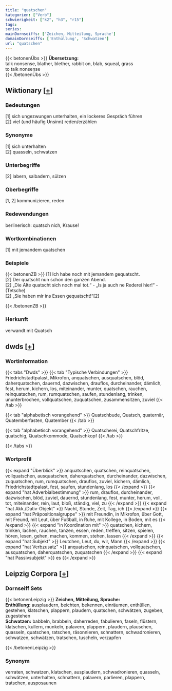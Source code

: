```yaml
---
title: "quatschen"
kategorien: ["Verb"]
schwierigkeit: ["k2", "h3", "r15"]
tags:
series:
mainDornseiffs: ['Zeichen, Mitteilung, Sprache']
domainDornseiffs: ['Enthüllung', 'Schwatzen']
url: "quatschen"
---
```


{{< betonenÜbs >}}
**Übersetzung:**  
talk nonsense, blather, blether, rabbit on, blab, squeal, grass  
to talk nonsense  
{{< /betonenÜbs >}}

## Wiktionary [[+](https://de.wiktionary.org/wiki/quatschen)]

### Bedeutungen
[1] sich ungezwungen unterhalten, ein lockeres Gespräch führen  
[2] viel (und häufig Unsinn) reden/erzählen  

### Synonyme
[1] sich unterhalten  
[2] quasseln, schwatzen  

### Unterbegriffe
[2] labern, salbadern, sülzen  

### Oberbegriffe
[1, 2] kommunizieren, reden  

### Redewendungen
berlinerisch: quatsch nich, Krause!  

### Wortkombinationen
[1] mit jemandem quatschen  

### Beispiele
{{< betonenZB >}}
[1] Ich habe noch mit jemandem gequatscht.  
[2] Der quatscht nun schon den ganzen Abend.  
[2] „Die Alte quatscht sich noch mal tot.“ - „Is ja auch ne Rederei hier!“ - (Tetsche)  
[2] „Sie haben mir ins Essen gequatscht!“[2]  

{{< /betonenZB >}}
### Herkunft
verwandt mit Quatsch  



## dwds [[+](https://www.dwds.de/wb/quatschen)]

### Wortinformation
{{< tabs "Dwds" >}}
{{< tab "Typische Verbindungen" >}}
Friedrichstadtpalast, Mikrofon, anquatschen, ausquatschen, blöd, daherquatschen, dauernd, dazwischen, drauflos, durcheinander, dämlich, fest, herum, kichern, los, miteinander, munter, quatschen, rauchen, reinquatschen, rum, rumquatschen, saufen, stundenlang, trinken, ununterbrochen, vollquatschen, zuquatschen, zusammensitzen, zuviel
{{< /tab >}}

{{< tab "alphabetisch vorangehend" >}}
Quatschbude, Quatsch, quaternär, Quatemberfasten, Quatember
{{< /tab >}}

{{< tab "alphabetisch vorangehend" >}}
Quatscherei, Quatschfritze, quatschig, Quatschkommode, Quatschkopf
{{< /tab >}}

{{< /tabs >}}

### Wortprofil
{{< expand "Überblick" >}} anquatschen, quatschen, reinquatschen, vollquatschen, ausquatschen, daherquatschen, durcheinander, dazwischen, zuquatschen, rum, rumquatschen, drauflos, zuviel, kichern, dämlich, Friedrichstadtpalast, fest, saufen, stundenlang, los {{< /expand >}}
{{< expand "hat Adverbialbestimmung" >}} rum, drauflos, durcheinander, dazwischen, blöd, zuviel, dauernd, stundenlang, fest, munter, herum, voll, tot, miteinander, rein, laut, bloß, ständig, viel, zu {{< /expand >}}
{{< expand "hat Akk./Dativ-Objekt" >}} Nacht, Stunde, Zeit, Tag, ich {{< /expand >}}
{{< expand "hat Präpositionalgruppe" >}} mit Freundin, in Mikrofon, über Gott, mit Freund, mit Leut, über Fußball, in Ruhe, mit Kollege, in Boden, mit es {{< /expand >}}
{{< expand "in Koordination mit" >}} quatschen, kichern, trinken, lachen, rauchen, tanzen, essen, reden, treffen, sitzen, spielen, hören, lesen, gehen, machen, kommen, stehen, lassen {{< /expand >}}
{{< expand "hat Subjekt" >}} Leutchen, Leut, du, wir, Mann {{< /expand >}}
{{< expand "hat Verbzusatz" >}} anquatschen, reinquatschen, vollquatschen, ausquatschen, daherquatschen, zuquatschen {{< /expand >}}
{{< expand "hat Passivsubjekt" >}} es {{< /expand >}}

## Leipzig Corpora [[+](https://corpora.uni-leipzig.de/en/res?word=quatschen&corpusId=deu_newscrawl-public_2018)]

### Dornseiff Sets
{{< betonenLeipzig >}}
**Zeichen, Mitteilung, Sprache:**  
**Enthüllung:** ausplaudern, beichten, bekennen, einräumen, enthüllen, gestehen, klatschen, plappern, plaudern, quatschen, schwätzen, zugeben, zugestehen  
**Schwatzen:** babbeln, brabbeln, daherreden, fabulieren, faseln, flüstern, klatschen, kullern, munkeln, palavern, plappern, plaudern, plauschen, quasseln, quatschen, ratschen, räsonnieren, schnattern, schwadronieren, schwatzen, schwätzen, tratschen, tuscheln, verzapfen  

{{< /betonenLeipzig >}}

### Synonym
verraten, schwatzen, klatschen, ausplaudern, schwadronieren, quasseln, schwätzen, unterhalten, schnattern, palavern, parlieren, plappern, tratschen, ausposaunen

